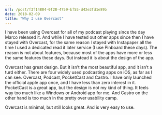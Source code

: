 ```yaml
---
url: /post/f3f14804-0f28-4759-bf55-d42e3fd1e89b
date: 2018-02-09
title: "Why I use Overcast"
---
```


I have been using Overcast for all of my podcast playing since the day Marco released it. And while I have tested out other apps since then I have stayed with Overcast, for the same reason I stayed with Instapaper all the time I used a dedicated read it later service (I use Pinboard these days). The reason is not about features, because most of the apps have more or less the same features these days. But instead it is about the design of the app.



Overcast has great design. But it isn&#8217;t the most beautiful app, and it isn&#8217;t a turd either. There are four widely used podcasting apps on iOS, as far as I can see. Overcast, Podcast, PocketCast and Castro. I have only launched the official apple app once, and I have less than zero interest in it. PocketCast is a great app, but the design is not my kind of thing. It feels way too much like a Windows or Android app for me. And Castro on the other hand is too much in the pretty over usability camp.



Overcast is minimal, but still looks great. And is very easy to use.